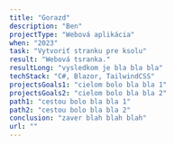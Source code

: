 ```yaml
---
title: "Gorazd"
description: "Ben"
projectType: "Webová aplikácia"
when: "2023"
task: "Vytvoriť stranku pre ksolu"
result: "Webová tsranka."
resultLong: "vysledkom je bla bla bla"
techStack: "C#, Blazor, TailwindCSS"
projectsGoals1: "cielom bolo bla bla 1"
projectsGoals2: "cielom bolo bla bla 2"
path1: "cestou bolo bla bla 1"
path2: "cestou bolo bla bla 2"
conclusion: "zaver blah blah blah"
url: ""
---
```

